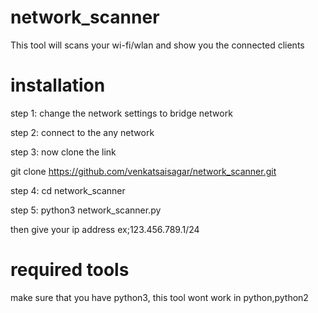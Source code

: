 # network_scanner
This tool will scans your wi-fi/wlan and show you the connected clients
# installation 
step 1: change the network settings to bridge network

step 2: connect to the any network

step 3: now clone the link

git clone https://github.com/venkatsaisagar/network_scanner.git


step 4: cd network_scanner

step 5: python3 network_scanner.py

then give your ip address ex;123.456.789.1/24

# required tools
make sure that you have python3, this tool wont work in python,python2
